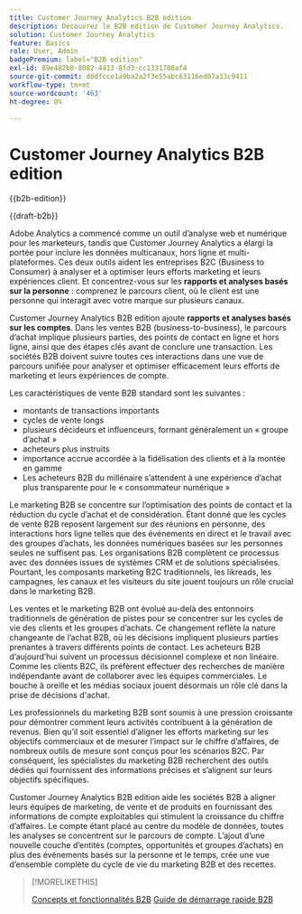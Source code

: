 ```yaml
---
title: Customer Journey Analytics B2B edition
description: Découvrez le B2B edition de Customer Journey Analytics.
solution: Customer Journey Analytics
feature: Basics
role: User, Admin
badgePremium: label="B2B edition"
exl-id: 89e482b8-8082-4413-8fd3-cc1331780af4
source-git-commit: d0dfcce1a9ba2a2f3e55abc63116ed07a33c9411
workflow-type: tm+mt
source-wordcount: '463'
ht-degree: 0%

---
```



# Customer Journey Analytics B2B edition

{{b2b-edition}}

{{draft-b2b}}

Adobe Analytics a commencé comme un outil d’analyse web et numérique pour les marketeurs, tandis que Customer Journey Analytics a élargi la portée pour inclure les données multicanaux, hors ligne et multi-plateformes.  Ces deux outils aident les entreprises B2C (Business to Consumer) à analyser et à optimiser leurs efforts marketing et leurs expériences client. Et concentrez-vous sur les **rapports et analyses basés sur la personne** : comprenez le parcours client, où le client est une personne qui interagit avec votre marque sur plusieurs canaux.

Customer Journey Analytics B2B edition ajoute **rapports et analyses basés sur les comptes**. Dans les ventes B2B (business-to-business), le parcours d’achat implique plusieurs parties, des points de contact en ligne et hors ligne, ainsi que des étapes clés avant de conclure une transaction. Les sociétés B2B doivent suivre toutes ces interactions dans une vue de parcours unifiée pour analyser et optimiser efficacement leurs efforts de marketing et leurs expériences de compte.

Les caractéristiques de vente B2B standard sont les suivantes :

* montants de transactions importants
* cycles de vente longs
* plusieurs décideurs et influenceurs, formant généralement un « groupe d’achat »
* acheteurs plus instruits
* importance accrue accordée à la fidélisation des clients et à la montée en gamme
* Les acheteurs B2B du millénaire s’attendent à une expérience d’achat plus transparente pour le « consommateur numérique »

Le marketing B2B se concentre sur l’optimisation des points de contact et la réduction du cycle d’achat et de considération. Étant donné que les cycles de vente B2B reposent largement sur des réunions en personne, des interactions hors ligne telles que des événements en direct et le travail avec des groupes d’achats, les données numériques basées sur les personnes seules ne suffisent pas. Les organisations B2B complètent ce processus avec des données issues de systèmes CRM et de solutions spécialisées. Pourtant, les composants marketing B2C traditionnels, les likreads, les campagnes, les canaux et les visiteurs du site jouent toujours un rôle crucial dans le marketing B2B.

Les ventes et le marketing B2B ont évolué au-delà des entonnoirs traditionnels de génération de pistes pour se concentrer sur les cycles de vie des clients et les groupes d’achats. Ce changement reflète la nature changeante de l’achat B2B, où les décisions impliquent plusieurs parties prenantes à travers différents points de contact. Les acheteurs B2B d’aujourd’hui suivent un processus décisionnel complexe et non linéaire. Comme les clients B2C, ils préfèrent effectuer des recherches de manière indépendante avant de collaborer avec les équipes commerciales. Le bouche à oreille et les médias sociaux jouent désormais un rôle clé dans la prise de décisions d&#39;achat.

Les professionnels du marketing B2B sont soumis à une pression croissante pour démontrer comment leurs activités contribuent à la génération de revenus.  Bien qu’il soit essentiel d’aligner les efforts marketing sur les objectifs commerciaux et de mesurer l’impact sur le chiffre d’affaires, de nombreux outils de mesure sont conçus pour les scénarios B2C. Par conséquent, les spécialistes du marketing B2B recherchent des outils dédiés qui fournissent des informations précises et s’alignent sur leurs objectifs spécifiques.

Customer Journey Analytics B2B edition aide les sociétés B2B à aligner leurs équipes de marketing, de vente et de produits en fournissant des informations de compte exploitables qui stimulent la croissance du chiffre d’affaires. Le compte étant placé au centre du modèle de données, toutes les analyses se concentrent sur le parcours de compte. L’ajout d’une nouvelle couche d’entités (comptes, opportunités et groupes d’achats) en plus des événements basés sur la personne et le temps, crée une vue d’ensemble complète du cycle de vie du marketing B2B et des recettes.


>[!MORELIKETHIS]
>
>[Concepts et fonctionnalités B2B](cja-b2b-concepts-features.md)
>[Guide de démarrage rapide B2B ](cja-b2b-quick-start-guide.md)
>
